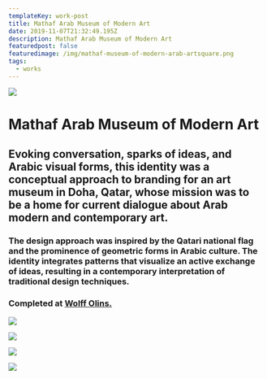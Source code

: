 ```yaml
---
templateKey: work-post
title: Mathaf Arab Museum of Modern Art
date: 2019-11-07T21:32:49.195Z
description: Mathaf Arab Museum of Modern Art
featuredpost: false
featuredimage: /img/mathaf-museum-of-modern-arab-artsquare.png
tags:
  - works
---
```

![](/img/mathab1.png)

# Mathaf Arab Museum of Modern Art

## Evoking conversation, sparks of ideas, and Arabic visual forms, this identity was a conceptual approach to branding for an art museum in Doha, Qatar, whose mission was to be a home for current dialogue about Arab modern and contemporary art.

### The design approach was inspired by the Qatari national flag and the prominence of geometric forms in Arabic culture. The identity integrates patterns that visualize an active exchange of ideas, resulting in a contemporary interpretation of traditional design techniques.

### Completed at [Wolff Olins.](https://www.wolffolins.com/)

![](/img/mathab2.gif)

![](/img/mathab3.png)

![](/img/mathab4.png)

![](/img/mathab5.png)
